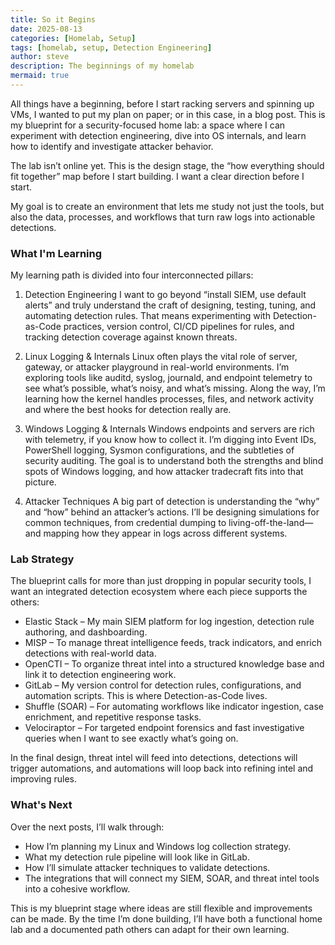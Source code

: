 ```yaml
---
title: So it Begins
date: 2025-08-13
categories: [Homelab, Setup]
tags: [homelab, setup, Detection Engineering]
author: steve
description: The beginnings of my homelab
mermaid: true
---
```


All things have a beginning, before I start racking servers and spinning up VMs, I wanted to put my plan on paper; or in this case, in a blog post. This is my blueprint for a security-focused home lab: a space where I can experiment with detection engineering, dive into OS internals, and learn how to identify and investigate attacker behavior.

The lab isn’t online yet. This is the design stage, the “how everything should fit together” map before I start building. I want a clear direction before I start.

My goal is to create an environment that lets me study not just the tools, but also the data, processes, and workflows that turn raw logs into actionable detections.

### What I'm Learning
My learning path is divided into four interconnected pillars:

1. Detection Engineering
I want to go beyond “install SIEM, use default alerts” and truly understand the craft of designing, testing, tuning, and automating detection rules. That means experimenting with Detection-as-Code practices, version control, CI/CD pipelines for rules, and tracking detection coverage against known threats.

2. Linux Logging & Internals
Linux often plays the vital role of server, gateway, or attacker playground in real-world environments. I’m exploring tools like auditd, syslog, journald, and endpoint telemetry to see what’s possible, what’s noisy, and what’s missing. Along the way, I’m learning how the kernel handles processes, files, and network activity and where the best hooks for detection really are.

3. Windows Logging & Internals
Windows endpoints and servers are rich with telemetry, if you know how to collect it. I’m digging into Event IDs, PowerShell logging, Sysmon configurations, and the subtleties of security auditing. The goal is to understand both the strengths and blind spots of Windows logging, and how attacker tradecraft fits into that picture.

4. Attacker Techniques
A big part of detection is understanding the “why” and “how” behind an attacker’s actions. I’ll be designing simulations for common techniques, from credential dumping to living-off-the-land—and mapping how they appear in logs across different systems.

### Lab Strategy

The blueprint calls for more than just dropping in popular security tools, I want an integrated detection ecosystem where each piece supports the others:
- Elastic Stack – My main SIEM platform for log ingestion, detection rule authoring, and dashboarding.
- MISP – To manage threat intelligence feeds, track indicators, and enrich detections with real-world data.
- OpenCTI – To organize threat intel into a structured knowledge base and link it to detection engineering work.
- GitLab – My version control for detection rules, configurations, and automation scripts. This is where Detection-as-Code lives.
- Shuffle (SOAR) – For automating workflows like indicator ingestion, case enrichment, and repetitive response tasks.
- Velociraptor – For targeted endpoint forensics and fast investigative queries when I want to see exactly what’s going on.

In the final design, threat intel will feed into detections, detections will trigger automations, and automations will loop back into refining intel and improving rules.

### What's Next
Over the next posts, I’ll walk through:
- How I’m planning my Linux and Windows log collection strategy.
- What my detection rule pipeline will look like in GitLab.
- How I’ll simulate attacker techniques to validate detections.
- The integrations that will connect my SIEM, SOAR, and threat intel tools into a cohesive workflow.

This is my blueprint stage where ideas are still flexible and improvements can be made. By the time I’m done building, I’ll have both a functional home lab and a documented path others can adapt for their own learning.


